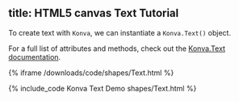 title: HTML5 canvas Text Tutorial
---

To create text with `Konva`, we can instantiate a `Konva.Text()` object.

For a full list of attributes and methods, check out the [Konva.Text documentation](/api/Konva.Text.html).

{% iframe /downloads/code/shapes/Text.html %}

{% include_code Konva Text Demo shapes/Text.html %}
